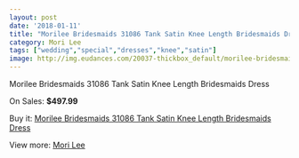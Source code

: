 ```yaml
---
layout: post
date: '2018-01-11'
title: "Morilee Bridesmaids 31086 Tank Satin Knee Length Bridesmaids Dress"
category: Mori Lee
tags: ["wedding","special","dresses","knee","satin"]
image: http://img.eudances.com/20037-thickbox_default/morilee-bridesmaids-31086-tank-satin-knee-length-bridesmaids-dress.jpg
---
```

Morilee Bridesmaids 31086 Tank Satin Knee Length Bridesmaids Dress

On Sales: **$497.99**
<a href="https://www.eudances.com/en/mori-lee/6001-morilee-bridesmaids-31086-tank-satin-knee-length-bridesmaids-dress.html"><amp-img layout="responsive" width="600" height="600" src="//img.eudances.com/20037-thickbox_default/morilee-bridesmaids-31086-tank-satin-knee-length-bridesmaids-dress.jpg" alt="Morilee Bridesmaids 31086 Tank Satin Knee Length Bridesmaids Dress 0" /></a>
<a href="https://www.eudances.com/en/mori-lee/6001-morilee-bridesmaids-31086-tank-satin-knee-length-bridesmaids-dress.html"><amp-img layout="responsive" width="600" height="600" src="//img.eudances.com/20039-thickbox_default/morilee-bridesmaids-31086-tank-satin-knee-length-bridesmaids-dress.jpg" alt="Morilee Bridesmaids 31086 Tank Satin Knee Length Bridesmaids Dress 1" /></a>
<a href="https://www.eudances.com/en/mori-lee/6001-morilee-bridesmaids-31086-tank-satin-knee-length-bridesmaids-dress.html"><amp-img layout="responsive" width="600" height="600" src="//img.eudances.com/20038-thickbox_default/morilee-bridesmaids-31086-tank-satin-knee-length-bridesmaids-dress.jpg" alt="Morilee Bridesmaids 31086 Tank Satin Knee Length Bridesmaids Dress 2" /></a>

Buy it: [Morilee Bridesmaids 31086 Tank Satin Knee Length Bridesmaids Dress](https://www.eudances.com/en/mori-lee/6001-morilee-bridesmaids-31086-tank-satin-knee-length-bridesmaids-dress.html "Morilee Bridesmaids 31086 Tank Satin Knee Length Bridesmaids Dress")

View more: [Mori Lee](https://www.eudances.com/en/65-mori-lee "Mori Lee")